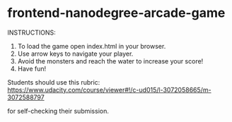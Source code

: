 frontend-nanodegree-arcade-game
===============================

INSTRUCTIONS:
1. To load the game open index.html in your browser.
2. Use arrow keys to navigate your player.
3. Avoid the monsters and reach the water to increase your score!
4. Have fun!


Students should use this rubric: https://www.udacity.com/course/viewer#!/c-ud015/l-3072058665/m-3072588797

for self-checking their submission.
